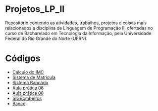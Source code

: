 # Projetos_LP_II
Repositório contendo as atividades, trabalhos, projetos e coisas mais relacionados a disciplina de Linguagem de Programação II, ofertadas no curso de Bacharelado em Tecnologia da Informação, pela Universidade Federal do Rio Grande do Norte (UFRN).

Códigos
=================
<!--ts-->
   * [Cálculo do IMC](https://github.com/Julio-CSilva/Projetos_LP_II/tree/main/Calculo_do_IMC)
   * [Sistema de Matrícula](https://github.com/Julio-CSilva/Projetos_LP_II/tree/main/Sistema_Matricula)
   * [Sistema Bancário](https://github.com/Julio-CSilva/LP_II_projetoBanco)
   * [Aula prática 06](https://github.com/Julio-CSilva/Projetos_LP_II/tree/main/SistemaEscolar)
   * [Aula prática 08](https://github.com/Julio-CSilva/Projetos_LP_II/tree/main/Aula08)
   * [SIGBombeiros](https://github.com/Julio-CSilva/Projetos_LP_II/tree/main/SIGBombeiros)
   * [Banco](https://github.com/Julio-CSilva/Projetos_LP_II/tree/main/Projeto_Banco)
<!--te-->
